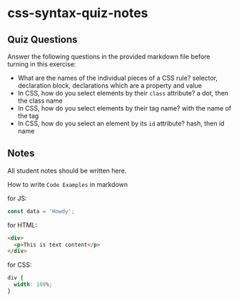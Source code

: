 # css-syntax-quiz-notes

## Quiz Questions

Answer the following questions in the provided markdown file before turning in this exercise:

- What are the names of the individual pieces of a CSS rule?
  selector, declaration block, declarations which are a property and value
- In CSS, how do you select elements by their `class` attribute?
  a dot, then the class name
- In CSS, how do you select elements by their tag name?
  with the name of the tag
- In CSS, how do you select an element by its `id` attribute?
  hash, then id name

## Notes

All student notes should be written here.

How to write `Code Examples` in markdown

for JS:

```javascript
const data = 'Howdy';
```

for HTML:

```html
<div>
  <p>This is text content</p>
</div>
```

for CSS:

```css
div {
  width: 100%;
}
```
